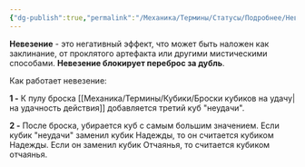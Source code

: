 ```yaml
---
{"dg-publish":true,"permalink":"/Механика/Термины/Статусы/Подробнее/Невезение/","noteIcon":"","created":"2025-08-21T13:47:43.302+03:00","updated":"2025-09-24T18:19:45.660+03:00"}
---
```




**Невезение** - это негативный эффект, что может быть наложен как заклинание, от проклятого артефакта или другими мистическими способами.  **Невезение блокирует переброс за дубль**.

Как работает невезение:

**1 -** К пулу броска [[Механика/Термины/Кубики/Броски кубиков на удачу\|на удачность действия]] добавляется третий куб "неудачи". 

**2 -** После броска, убирается куб с самым большим значением. Если кубик "неудачи" заменил кубик Надежды, то он считается кубиком Надежды. Если он заменил кубик Отчаянья, то считается кубиком отчаянья. 
